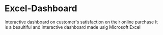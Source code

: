 # Excel-Dashboard
Interactive dashboard on customer's satisfaction on their online purchase
It is a beaultiful and interactive dashboard made usig Microsoft Excel 
